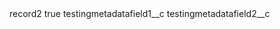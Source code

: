 <?xml version="1.0" encoding="UTF-8"?>
<CustomMetadata xmlns="http://soap.sforce.com/2006/04/metadata" xmlns:xsi="http://www.w3.org/2001/XMLSchema-instance">
    <label>record2</label>
    <protected>true</protected>
    <values>
        <field>testingmetadatafield1__c</field>
        <value xsi:nil="true"/>
    </values>
    <values>
        <field>testingmetadatafield2__c</field>
        <value xsi:nil="true"/>
    </values>
</CustomMetadata>
